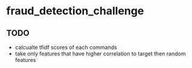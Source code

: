 # fraud_detection_challenge


## TODO
* calcualte tfidf scores of each commands
* take only features that have higher correlation to target then random features